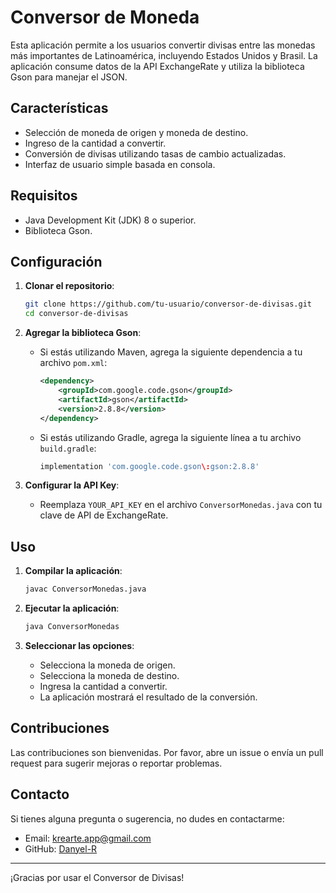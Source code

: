 # Conversor de Moneda

Esta aplicación permite a los usuarios convertir divisas entre las monedas más importantes de Latinoamérica, incluyendo Estados Unidos y Brasil. La aplicación consume datos de la API ExchangeRate y utiliza la biblioteca Gson para manejar el JSON.

## Características

- Selección de moneda de origen y moneda de destino.
- Ingreso de la cantidad a convertir.
- Conversión de divisas utilizando tasas de cambio actualizadas.
- Interfaz de usuario simple basada en consola.

## Requisitos

- Java Development Kit (JDK) 8 o superior.
- Biblioteca Gson.

## Configuración

1. **Clonar el repositorio**:
    ```sh
    git clone https://github.com/tu-usuario/conversor-de-divisas.git
    cd conversor-de-divisas
    ```

2. **Agregar la biblioteca Gson**:
    - Si estás utilizando Maven, agrega la siguiente dependencia a tu archivo `pom.xml`:
        ```xml
        <dependency>
            <groupId>com.google.code.gson</groupId>
            <artifactId>gson</artifactId>
            <version>2.8.8</version>
        </dependency>
        ```
    - Si estás utilizando Gradle, agrega la siguiente línea a tu archivo `build.gradle`:
        ```groovy
        implementation 'com.google.code.gson\:gson:2.8.8'
        ```

3. **Configurar la API Key**:
    - Reemplaza `YOUR_API_KEY` en el archivo `ConversorMonedas.java` con tu clave de API de ExchangeRate.

## Uso

1. **Compilar la aplicación**:
    ```sh
    javac ConversorMonedas.java
    ```

2. **Ejecutar la aplicación**:
    ```sh
    java ConversorMonedas
    ```

3. **Seleccionar las opciones**:
    - Selecciona la moneda de origen.
    - Selecciona la moneda de destino.
    - Ingresa la cantidad a convertir.
    - La aplicación mostrará el resultado de la conversión.

## Contribuciones

Las contribuciones son bienvenidas. Por favor, abre un issue o envía un pull request para sugerir mejoras o reportar problemas.

## Contacto

Si tienes alguna pregunta o sugerencia, no dudes en contactarme:
- Email: krearte.app@gmail.com
- GitHub: [Danyel-R](https://github.com/Danyel-R)

---

¡Gracias por usar el Conversor de Divisas!
